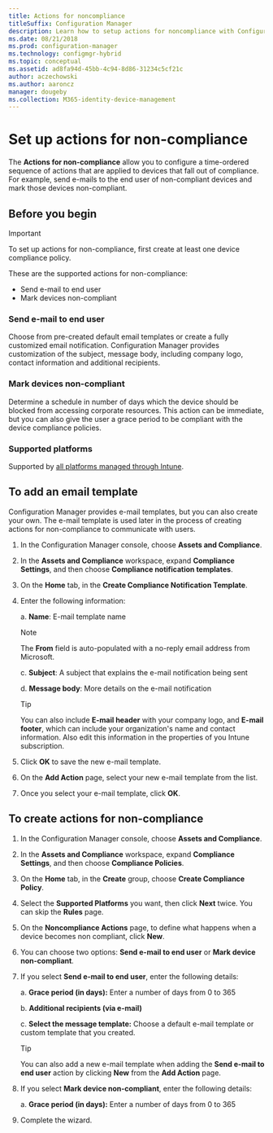 ```yaml
---
title: Actions for noncompliance
titleSuffix: Configuration Manager
description: Learn how to setup actions for noncompliance with Configuration Manager
ms.date: 08/21/2018
ms.prod: configuration-manager
ms.technology: configmgr-hybrid
ms.topic: conceptual
ms.assetid: ad8fa94d-45bb-4c94-8d86-31234c5cf21c
author: aczechowski
ms.author: aaroncz
manager: dougeby
ms.collection: M365-identity-device-management
---
```


# Set up actions for non-compliance

The **Actions for non-compliance** allow you to configure a time-ordered sequence of actions that are applied to devices that fall out of compliance. For example, send e-mails to the end user of non-compliant devices and mark those devices non-compliant.



## Before you begin

> [!IMPORTANT]  
> To set up actions for non-compliance, first create at least one device compliance policy.  

These are the supported actions for non-compliance:

- Send e-mail to end user
- Mark devices non-compliant

### Send e-mail to end user

Choose from pre-created default email templates or create a fully customized email notification. Configuration Manager provides customization of the subject, message body, including company logo, contact information and additional recipients.

### Mark devices non-compliant

Determine a schedule in number of days which the device should be blocked from accessing corporate resources. This action can be immediate, but you can also give the user a grace period to be compliant with the device compliance policies.

### Supported platforms

Supported by [all platforms managed through Intune](https://docs.microsoft.com/intune/supported-devices-browsers).



## To add an email template

Configuration Manager provides e-mail templates, but you can also create your own. The e-mail template is used later in the process of creating actions for non-compliance to communicate with users.

1. In the Configuration Manager console, choose **Assets and Compliance**.  

2. In the **Assets and Compliance** workspace, expand **Compliance Settings**, and then choose **Compliance notification templates**.  

3. On the **Home** tab, in the **Create Compliance Notification Template**.  

4. Enter the following information:  

	a. **Name**: E-mail template name  

    > [!Note]  
    > The **From** field is auto-populated with a no-reply email address from Microsoft.<!--SCCMDocs issue 652-->  

	c. **Subject**: A subject that explains the e-mail notification being sent  

	d. **Message body**: More details on the e-mail notification  

	> [!TIP]  
	> You can also include **E-mail header** with your company logo, and **E-mail footer**, which can include your organization's name and contact information. Also edit this information in the properties of you Intune subscription.  

5. Click **OK** to save the new e-mail template.  

6. On the **Add Action** page, select your new e-mail template from the list.  

7. Once you select your e-mail template, click **OK**.  



## To create actions for non-compliance

1. In the Configuration Manager console, choose **Assets and Compliance**.  

2. In the **Assets and Compliance** workspace, expand **Compliance Settings**, and then choose **Compliance Policies**.  

3. On the **Home** tab, in the **Create** group, choose **Create Compliance Policy**.  

4. Select the **Supported Platforms** you want, then click **Next** twice. You can skip the **Rules** page.  

5. On the **Noncompliance Actions** page, to define what happens when a device becomes non compliant, click **New**.  

6. You can choose two options: **Send e-mail to end user** or **Mark device non-compliant**.  

7. If you select **Send e-mail to end user**, enter the following details:  

	a. **Grace period (in days):** Enter a number of days from 0 to 365  

	b. **Additional recipients (via e-mail)**  

	c. **Select the message template:** Choose a default e-mail template or custom template that you created.  

	> [!TIP]   
	> You can also add a new e-mail template when adding the **Send e-mail to end user** action by clicking **New** from the **Add Action** page.  

8. If you select **Mark device non-compliant**, enter the following details:  

	a. **Grace period (in days):** Enter a number of days from 0 to 365  

9. Complete the wizard.  

